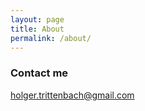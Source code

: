 ```yaml
---
layout: page
title: About
permalink: /about/
---
```


### Contact me

[holger.trittenbach@gmail.com](mailto:holger.trittenbach@gmail.com)
